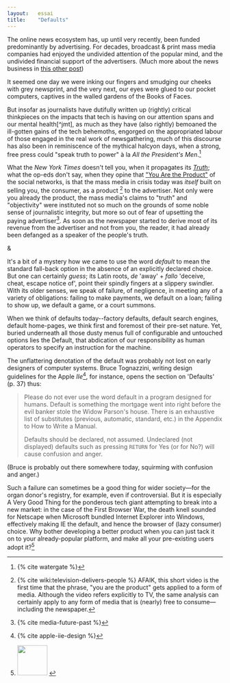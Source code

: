 ```yaml
---
layout:   essai
title:    "Defaults"
---
```


The online news ecosystem has, up until very recently, been funded
predominantly by advertising. For decades, broadcast & print mass media
companies had enjoyed the undivided attention of the popular mind, and the
undivided financial support of the advertisers.
(Much more about the news business in <a href="/essayer/news.html">this other
post</a>)

<!-- TK: what happened in between? -->

It seemed one day we were inking our fingers and smudging our cheeks with grey
newsprint, and the very next, our eyes were glued to our pocket computers,
captives in the walled gardens of the Books of Faces. 

But insofar as journalists have dutifully written up (rightly) critical
thinkpieces on the impacts that tech is having on our attention spans and our
mental health[^jmt], as much as they have (also rightly)
bemoaned the ill-gotten gains of the tech behemoths, engorged on the
appropriated labour of those engaged in the real work of newsgathering, much
of this discourse has also been in reminiscence of the mythical halcyon days,
when a strong, free press could "speak truth to power" <!-- TK: [citation
needed] --> à la *All the President's Men*.[^watergate]

What the *New York Times* doesn't tell you, when it propagates its
[*Truth*](https://www.nytco.com/press/nytimes-releases-new-ads-from-the-truth-is-hard-campaign-directed-by-darren-aronofsky/); what the op-eds don't say, when they opine that ["You
Are the
Product"](https://theconversation.com/if-its-free-online-you-are-the-product-95182)
of the social networks, is that the mass media in crisis today was *itself*
built on selling you, the consumer, as a product
[^wiki-television-delivers-people] to the advertiser.
Not only were you already the product, the mass media's claims to "truth" and
"objectivity" were instituted not so much on the grounds of some noble sense of
journalistic integrity, but more so out of fear of upsetting the paying
advertiser[^media-future-past]. <!-- TK: page ref from talese --> As soon as the
newspaper started to derive most of its revenue from the advertiser and not
from you, the reader, it had already been defanged as a speaker of the people's
truth.

<div class="section-break">&</div>

It's a bit of a mystery how we came to use the word *default* to mean <span
class="sc">the standard fall-back option in the absence of an explicitly
declared choice</span>. But one can certainly *guess*; its Latin roots, *de*
'away' + *fallo* 'deceive, cheat, escape notice of', point their spindly
fingers at a slippery swindler. With its older senses, we speak of failure, of
negligence, in meeting any of a variety of obligations: failing to make
payments, we default on a loan; failing to show up, we default a game, or a
court summons.

When we think of defaults today--factory defaults, default search engines,
default home-pages, we think first and foremost of their pre-set nature. Yet,
buried underneath all those dusty menus full of configurable and untouched
options lies the Default, that abdication of our responsibility as human
operators to specify an instruction for the machine.

The unflattering denotation of the default was probably not lost on early
designers of computer systems. Bruce Tognazzini, writing design guidelines for
the Apple *IIe*[^apple-iie-design], for instance, opens the section on 'Defaults' (p. 37)
thus:

> Please do not ever use the word default in a program designed for humans.
> Default is something the mortgage went into right before the evil banker
> stole the Widow Parson's house. There is an exhaustive list of substitutes
> (previous, automatic, standard, etc.) in the Appendix to How to Write a 
> Manual.
>
> Defaults should be declared, not assumed. Undeclared (not displayed) defaults
> such as pressing `RETURN` for Yes (or for No?) will cause confusion and
> anger.

(Bruce is probably out there somewhere today, squirming with confusion and
anger.)

<!-- TK -->

Such a failure can sometimes be a good thing for wider society—for the organ
donor's registry, for example, even if controversial. But it is especially A
Very Good Thing for the ponderous tech giant attempting to break into a new
market: in the case of the First Browser War, the death knell sounded for
Netscape when Microsoft bundled Internet Explorer into Windows, effectively
making IE the default, and hence the browser of (lazy consumer) choice. Why
bother developing a better product when you can just tack it on to your
already-popular platform, and make all your pre-existing users adopt it?[^flex-tape]


[^watergate]: {% cite watergate %}

[^wiki-television-delivers-people]: {% cite wiki:television-delivers-people %}
    AFAIK, this short video is the first time that the phrase, "you are the
    product" gets applied to a form of media. Although the video refers
    explicitly to TV, the same analysis can certainly apply to any form of
    media that is (nearly) free to consume—including the newspaper.

[^media-future-past]: {% cite media-future-past %}

[^apple-iie-design]: {% cite apple-iie-design %}


[^flex-tape]: <img style="height: 5em;" src="{{ site.baseurl }}/assets/images/flex_tape.gif">

<!-- [^chomsky]: Herman, E.S., & Chomsky, N. (1988). *Manufacturing consent: The
    political economy of the mass media.* New York: Pantheon Books. -->

<!-- [^nyt]: New York Times Company, The. (2017, April 21). *NYTimes Releases New
    Ads from ‘The Truth is Hard’ Campaign, Directed by Darren Aronofsky*. -->
<!-- [^gtal]: Talese, G. (2007). *The Kingdom and the Power*. New York:
    Random House Trade Paperbacks. -->

<!-- [^thompson]: Thompson, D. (2018, December 31). The Media’s Post-Advertising
    Future Is Also Its Past. *The Atlantic*.
    https://www.theatlantic.com/ideas/archive/2018/12/post-advertising-future-media/578917/. -->

<!-- [^jmt]: Twenge, J.M. (2017, September). Have Smartphones Destroyed a
    Generation? *The Atlantic*.
    https://www.theatlantic.com/magazine/archive/2017/09/has-the-smartphone-destroyed-a-generation/534198/. -->

<!-- [^postman]: Postman, N. (2006). *Amusing ourselves to death:
    Public discourse in the age of show business*. Penguin. -->

<!-- [^meyers]: Meyers, J., Tognazzini, B. (1982).
    [*Apple IIe Design Guidelines*]({{ site.baseurl }}{% link /assets/files/apple-iie-design.pdf %})
    (p. 37). Apple Computer. -->

<!-- [^truth-is-paywalled-but-lies-are-free] {% cite truth-is-paywalled-but-lies-are-free %} -->